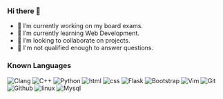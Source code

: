 ### Hi there 👋

- 🔭 I’m currently working on my board exams.
- 🌱 I’m currently learning Web Development.
- 👯 I’m looking to collaborate on projects.
- 💬 I'm not qualified enough to answer questions.
### Known Languages
![Clang](https://img.shields.io/badge/clang-black.svg?style=for-the-badge&logo=c&labelColor=black)
![C++](https://img.shields.io/badge/C++-black.svg?style=for-the-badge&logo=C++&labelColor=black)
![Python](https://img.shields.io/badge/Python-black.svg?style=for-the-badge&logo=Python&labelColor=black)
![html](https://img.shields.io/badge/html-black.svg?style=for-the-badge&logo=html&labelColor=black)
![css](https://img.shields.io/badge/css-black.svg?style=for-the-badge&logo=css&labelColor=black)
![Flask](https://img.shields.io/badge/Flask-black.svg?style=for-the-badge&logo=Flask&labelColor=black)
![Bootstrap](https://img.shields.io/badge/bootstrap-black.svg?style=for-the-badge&logo=bootstrap&labelColor=black)
![Vim](https://img.shields.io/badge/vim-black.svg?style=for-the-badge&logo=vim&labelColor=black)
![Git](https://img.shields.io/badge/Git-black.svg?style=for-the-badge&logo=Git&labelColor=black)
![Github](https://img.shields.io/badge/Github-black.svg?style=for-the-badge&logo=Github&labelColor=black)
![linux](https://img.shields.io/badge/linux-black.svg?style=for-the-badge&logo=linux&labelColor=black)
![Mysql](https://img.shields.io/badge/Mysql-black.svg?style=for-the-badge&logo=MySQL&labelColor=black)
